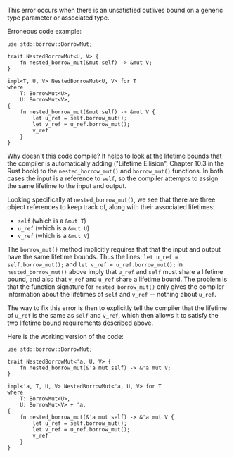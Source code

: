 This error occurs when there is an unsatisfied outlives bound on a generic
type parameter or associated type.

Erroneous code example:

```compile_fail,E0311
use std::borrow::BorrowMut;

trait NestedBorrowMut<U, V> {
    fn nested_borrow_mut(&mut self) -> &mut V;
}

impl<T, U, V> NestedBorrowMut<U, V> for T
where
    T: BorrowMut<U>,
    U: BorrowMut<V>,
{
    fn nested_borrow_mut(&mut self) -> &mut V {
        let u_ref = self.borrow_mut();
        let v_ref = u_ref.borrow_mut();
        v_ref
    }
}
```

Why doesn't this code compile? It helps to look at the lifetime bounds that
the compiler is automatically adding ("Lifetime Ellision", Chapter 10.3 in the
Rust book) to the `nested_borrow_mut()` and `borrow_mut()` functions. In both
cases the input is a reference to `self`, so the compiler attempts to assign
the same lifetime to the input and output.

Looking specifically at `nested_borrow_mut()`, we see that there are three
object references to keep track of, along with their associated lifetimes:
- `self` (which is a `&mut T`)
- `u_ref` (which is a `&mut U`)
- `v_ref` (which is a `&mut V`)

The `borrow_mut()` method implicitly requires that that the input and output
have the same lifetime bounds. Thus the lines: `let u_ref = self.borrow_mut();`
and `let v_ref = u_ref.borrow_mut();` in `nested_borrow_mut()` above imply that
`u_ref` and `self` must share a lifetime bound, and also that `v_ref` and
`u_ref` share a lifetime bound. The problem is that the function signature for
`nested_borrow_mut()` only gives the compiler information about the lifetimes
of `self` and `v_ref` -- nothing about `u_ref`.

The way to fix this error is then to explicitly tell the compiler that the
lifetime of `u_ref` is the same as `self` and `v_ref`, which then allows it
to satisfy the two lifetime bound requirements described above.

Here is the working version of the code:
```
use std::borrow::BorrowMut;

trait NestedBorrowMut<'a, U, V> {
    fn nested_borrow_mut(&'a mut self) -> &'a mut V;
}

impl<'a, T, U, V> NestedBorrowMut<'a, U, V> for T
where
    T: BorrowMut<U>,
    U: BorrowMut<V> + 'a,
{
    fn nested_borrow_mut(&'a mut self) -> &'a mut V {
        let u_ref = self.borrow_mut();
        let v_ref = u_ref.borrow_mut();
        v_ref
    }
}
```
